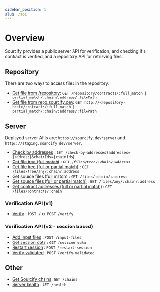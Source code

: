 ```yaml
---
sidebar_position: 1
slug: /api
---
```


# Overview

Sourcify provides a public server API for verification, and checking if a contract is verified, and a repository API for retrieving files.

## Repository

There are two ways to access files in the repository:

- [Get file from /repository](/docs/api/server/get-file-static): `GET /repository/contracts/:full_match | partial_match/:chain/:address/:filePath`
- [Get file from repo.sourcify.dev](/docs/api/server/get-file-repository): `GET http://<repository-host>/contracts/:full_match | partial_match/:chain/:address/:filePath`

## Server

Deployed server APIs are: `https://sourcify.dev/server` and `https://staging.sourcify.dev/server`.

- [Check by addresses](/docs/api/server/check-by-addresses) : `GET /check-by-addresses?addresses={address}&chainIds={chainIds}`
- [Get file tree (full match)](/docs/api/server/get-file-tree-full) : `GET /files/tree/:chain/:address`
- [Get file tree (full or partial match)](/docs/api/server/get-file-tree-all) : `GET /files/tree/any/:chain/:address`
- [Get source files (full match)](/docs/api/server/get-source-files-full) : `GET /files/:chain/:address`
- [Get source files (full or partial match)](/docs/api/server/get-source-files-all) : `GET /files/any/:chain/:address`
- [Get contract addresses (full or partial match)](/docs/api/server/get-contract-addresses-all) : `GET /files/contracts/:chain`

### Verification API (v1)

- [Verify](/docs/api/server/v1/verify) : `POST /` or `POST /verify`

### Verification API (v2 - session based)

- [Add input files](/docs/api/server/v2/add-input-files) : `POST /input-files`
- [Get session data](/docs/api/server/v2/get-session-data) : `GET /session-data`
- [Restart session](/docs/api/server/v2/restart-session) : `POST /restart-session`
- [Verify validated](/docs/api/server/v2/verify-validated) : `POST /verify-validated`

## Other

- [Get Sourcify chains](/docs/api/server/chains): `GET /chains`
- [Server health](/docs/API/server/health) : `GET /health`
